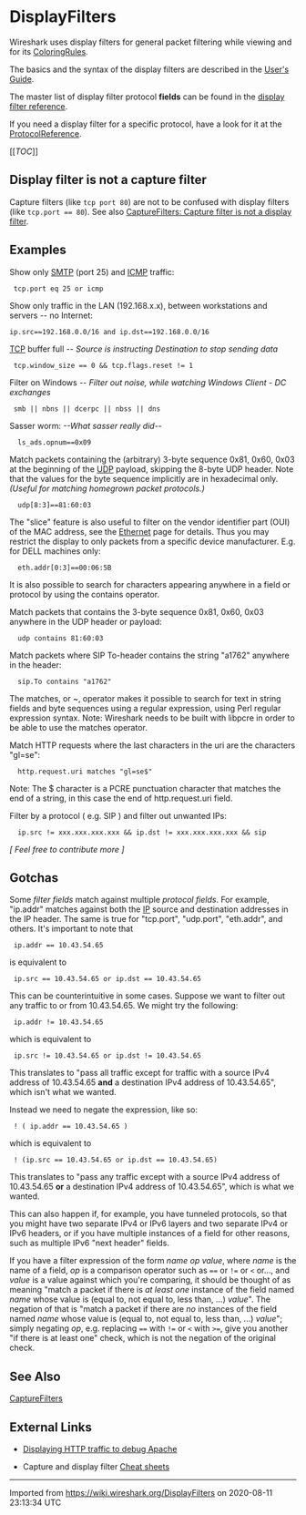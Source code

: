 # DisplayFilters

Wireshark uses display filters for general packet filtering while viewing and for its [ColoringRules](/ColoringRules).

The basics and the syntax of the display filters are described in the [User's Guide](https://www.wireshark.org/docs/wsug_html_chunked/ChWorkBuildDisplayFilterSection.html).

The master list of display filter protocol **fields** can be found in the [display filter reference](https://www.wireshark.org/docs/dfref/).

If you need a display filter for a specific protocol, have a look for it at the [ProtocolReference](/ProtocolReference).

[[_TOC_]]

## Display filter is not a capture filter

Capture filters (like `tcp port 80`) are not to be confused with display filters (like `tcp.port == 80`). See also [CaptureFilters: Capture filter is not a display filter](/CaptureFilters#capture-filter-is-not-a-display-filter).

## Examples

Show only [SMTP](/SMTP) (port 25) and [ICMP](/ICMP) traffic:

``` 
 tcp.port eq 25 or icmp
```

Show only traffic in the LAN (192.168.x.x), between workstations and servers -- no Internet:

    ip.src==192.168.0.0/16 and ip.dst==192.168.0.0/16

[TCP](/TCP) buffer full *-- Source is instructing Destination to stop sending data*

``` 
 tcp.window_size == 0 && tcp.flags.reset != 1
```

Filter on Windows *-- Filter out noise, while watching Windows Client - DC exchanges*

``` 
 smb || nbns || dcerpc || nbss || dns
```

Sasser worm: *--What sasser really did--*

``` 
  ls_ads.opnum==0x09
```

Match packets containing the (arbitrary) 3-byte sequence 0x81, 0x60, 0x03 at the beginning of the [UDP](/UDP) payload, skipping the 8-byte UDP header. Note that the values for the byte sequence implicitly are in hexadecimal only. *(Useful for matching homegrown packet protocols.)*

``` 
  udp[8:3]==81:60:03
```

The "slice" feature is also useful to filter on the vendor identifier part (OUI) of the MAC address, see the [Ethernet](/Ethernet) page for details. Thus you may restrict the display to only packets from a specific device manufacturer. E.g. for DELL machines only:

``` 
  eth.addr[0:3]==00:06:5B
```

It is also possible to search for characters appearing anywhere in a field or protocol by using the contains operator.

Match packets that contains the 3-byte sequence 0x81, 0x60, 0x03 anywhere in the UDP header or payload:

``` 
  udp contains 81:60:03
```

Match packets where SIP To-header contains the string "a1762" anywhere in the header:

``` 
  sip.To contains "a1762"
```

The matches, or \~, operator makes it possible to search for text in string fields and byte sequences using a regular expression, using Perl regular expression syntax. Note: Wireshark needs to be built with libpcre in order to be able to use the matches operator.

Match HTTP requests where the last characters in the uri are the characters "gl=se":

``` 
  http.request.uri matches "gl=se$"
```

Note: The $ character is a PCRE punctuation character that matches the end of a string, in this case the end of http.request.uri field.

Filter by a protocol ( e.g. SIP ) and filter out unwanted IPs:

``` 
  ip.src != xxx.xxx.xxx.xxx && ip.dst != xxx.xxx.xxx.xxx && sip
```

*\[ Feel free to contribute more \]*

## Gotchas

Some *filter fields* match against multiple *protocol fields*. For example, "ip.addr" matches against both the [IP](/IP) source and destination addresses in the IP header. The same is true for "tcp.port", "udp.port", "eth.addr", and others. It's important to note that

``` 
 ip.addr == 10.43.54.65
```

is equivalent to

``` 
 ip.src == 10.43.54.65 or ip.dst == 10.43.54.65
```

This can be counterintuitive in some cases. Suppose we want to filter out any traffic to or from 10.43.54.65. We might try the following:

``` 
 ip.addr != 10.43.54.65
```

which is equivalent to

``` 
 ip.src != 10.43.54.65 or ip.dst != 10.43.54.65
```

This translates to "pass all traffic except for traffic with a source IPv4 address of 10.43.54.65 **and** a destination IPv4 address of 10.43.54.65", which isn't what we wanted.

Instead we need to negate the expression, like so:

``` 
 ! ( ip.addr == 10.43.54.65 )
```

which is equivalent to

``` 
 ! (ip.src == 10.43.54.65 or ip.dst == 10.43.54.65)
```

This translates to "pass any traffic except with a source IPv4 address of 10.43.54.65 **or** a destination IPv4 address of 10.43.54.65", which is what we wanted.

This can also happen if, for example, you have tunneled protocols, so that you might have two separate IPv4 or IPv6 layers and two separate IPv4 or IPv6 headers, or if you have multiple instances of a field for other reasons, such as multiple IPv6 "next header" fields.

If you have a filter expression of the form *name* *op* *value*, where *name* is the name of a field, *op* is a comparison operator such as `==` or `!=` or `<` or..., and *value* is a value against which you're comparing, it should be thought of as meaning "match a packet if there is *at least one* instance of the field named *name* whose value is (equal to, not equal to, less than, ...) *value*". The negation of that is "match a packet if there are *no* instances of the field named *name* whose value is (equal to, not equal to, less than, ...) *value*"; simply negating *op*, e.g. replacing `==` with `!=` or `<` with `>=`, give you another "if there is at least one" check, which is not the negation of the original check.

## See Also

[CaptureFilters](/CaptureFilters)

## External Links

  - [Displaying HTTP traffic to debug Apache](http://www.askapache.com/htaccess/sniff-http-to-debug-apache-htaccess-and-httpdconf.html)

  - Capture and display filter [Cheat sheets](http://packetlife.net/blog/2008/oct/18/cheat-sheets-tcpdump-and-wireshark/)

---

Imported from https://wiki.wireshark.org/DisplayFilters on 2020-08-11 23:13:34 UTC

